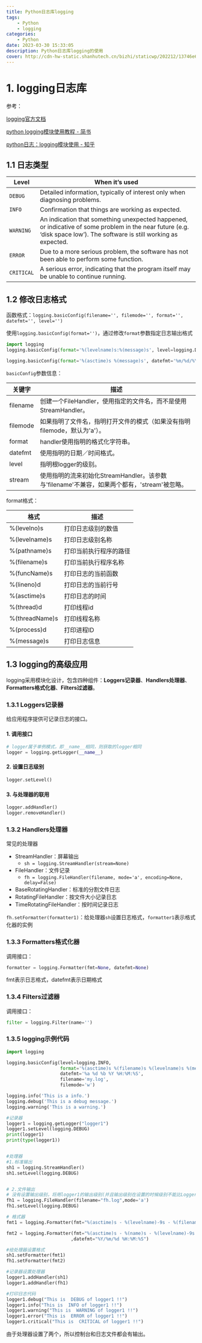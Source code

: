 ```yaml
---
title: Python日志库logging
tags: 
    - Python
    - logging
categories: 
    - Python
date: 2023-03-30 15:33:05
description: Python日志库logging的使用
cover: http://cdn-hw-static.shanhutech.cn/bizhi/staticwp/202212/13746e6880e009d49378a81f0dec5474--569975149.jpg
---
```


# 1. logging日志库

参考：

[logging官方文档](https://docs.python.org/3/howto/logging.html)

[python logging模块使用教程 - 简书](https://www.jianshu.com/p/feb86c06c4f4)

[python日志：logging模块使用 - 知乎](https://zhuanlan.zhihu.com/p/360306588)



## 1.1 日志类型

| Level      | When it’s used                                                                                                                                                         |
| ---------- | ---------------------------------------------------------------------------------------------------------------------------------------------------------------------- |
| `DEBUG`    | Detailed information, typically of interest only when diagnosing problems.                                                                                             |
| `INFO`     | Confirmation that things are working as expected.                                                                                                                      |
| `WARNING`  | An indication that something unexpected happened, or indicative of some problem in the near future (e.g. ‘disk space low’). The software is still working as expected. |
| `ERROR`    | Due to a more serious problem, the software has not been able to perform some function.                                                                                |
| `CRITICAL` | A serious error, indicating that the program itself may be unable to continue running.                                                                                 |




## 1.2 修改日志格式

函数格式：`logging.basicConfig(filename='', filemode='', format='', datefmt='', level='')`

使用`logging.basicConfig(format='')`，通过修改`format`参数指定日志输出格式

```Python
import logging
logging.basicConfig(format='%(levelname)s:%(message)s', level=logging.DEBUG)

logging.basicConfig(format='%(asctime)s %(message)s', datefmt='%m/%d/%Y %I:%M:%S %p')  # asctime表示详细日期

```



`basicConfig`参数信息：

| 关键字   | 描述                                                                                        |
| -------- | ------------------------------------------------------------------------------------------- |
| filename | 创建一个FileHandler，使用指定的文件名，而不是使用StreamHandler。                            |
| filemode | 如果指明了文件名，指明打开文件的模式（如果没有指明filemode，默认为'a'）。                   |
| format   | handler使用指明的格式化字符串。                                                             |
| datefmt  | 使用指明的日期／时间格式。                                                                  |
| level    | 指明根logger的级别。                                                                        |
| stream   | 使用指明的流来初始化StreamHandler。该参数与'filename'不兼容，如果两个都有，'stream'被忽略。 |




format格式：

| 格式           | 描述                   |
| -------------- | ---------------------- |
| %(levelno)s    | 打印日志级别的数值     |
| %(levelname)s  | 打印日志级别名称       |
| %(pathname)s   | 打印当前执行程序的路径 |
| %(filename)s   | 打印当前执行程序名称   |
| %(funcName)s   | 打印日志的当前函数     |
| %(lineno)d     | 打印日志的当前行号     |
| %(asctime)s    | 打印日志的时间         |
| %(thread)d     | 打印线程id             |
| %(threadName)s | 打印线程名称           |
| %(process)d    | 打印进程ID             |
| %(message)s    | 打印日志信息           |




## 1.3 logging的高级应用

logging采用模块化设计，包含四种组件：**Loggers记录器**、**Handlers处理器**、**Formatters格式化器**、**Filters过滤器**。

### 1.3.1 Loggers记录器

给应用程序提供可记录日志的接口。

#### 1. 调用接口

```Python
# logger属于单例模式，即__name__相同，则获取的logger相同
logger = logging.getLogger(__name__)
```

#### 2. 设置日志级别

```Python
logger.setLevel()
```

#### 3. 与处理器的联用

```Python
logger.addHandler()
logger.removeHandler()
```



### 1.3.2 Handlers处理器

常见的处理器

- StreamHandler：屏幕输出
    - `sh = logging.StreamHandler(stream=None)`
- FileHandler：文件记录
    - `fh = logging.FileHandler(filename, mode='a', encoding=None, delay=False)`
- BaseRotatingHandler：标准的分割文件日志
- RotatingFileHandler：按文件大小记录日志
- TimeRotatingFileHandler：按时间记录日志



`fh.setFormatter(formatter1)`：给处理器`sh`设置日志格式，`formatter1`表示格式化器的实例



### 1.3.3 Formatters格式化器

调用接口：

```Python
formatter = logging.Formatter(fmt=None, datefmt=None)
```

fmt表示日志格式，datefmt表示日期格式



### 1.3.4 Filters过滤器

调用接口：

```Python
filter = logging.Filter(name='')
```



### 1.3.5 logging示例代码

```Python
import logging

logging.basicConfig(level=logging.INFO,
                    format='%(asctime)s %(filename)s %(levelname)s %(message)s',
                    datefmt='%a %d %b %Y %H:%M:%S',
                    filename='my.log',
                    filemode='w')

logging.info('This is a info.')
logging.debug('This is a debug message.')
logging.warning('This is a warning.')

#记录器
logger1 = logging.getLogger("logger1")
logger1.setLevel(logging.DEBUG)
print(logger1)
print(type(logger1))


#处理器
#1.标准输出
sh1 = logging.StreamHandler()
sh1.setLevel(logging.DEBUG)


# 2.文件输出
# 没有设置输出级别，将用logger1的输出级别(并且输出级别在设置的时候级别不能比Logger的低!!!)，设置了就使用自己的输出级别
fh1 = logging.FileHandler(filename="fh.log",mode='a')
fh1.setLevel(logging.DEBUG)

# 格式器
fmt1 = logging.Formatter(fmt="%(asctime)s - %(levelname)-9s - %(filename)-8s : %(lineno)s line - %(message)s")

fmt2 = logging.Formatter(fmt="%(asctime)s - %(name)s - %(levelname)-9s - %(filename)-8s : %(lineno)s line - %(message)s"
                        ,datefmt="%Y/%m/%d %H:%M:%S")

#给处理器设置格式
sh1.setFormatter(fmt1)
fh1.setFormatter(fmt2)

#记录器设置处理器
logger1.addHandler(sh1)
logger1.addHandler(fh1)

#打印日志代码
logger1.debug("This is  DEBUG of logger1 !!")
logger1.info("This is  INFO of logger1 !!")
logger1.warning("This is  WARNING of logger1 !!")
logger1.error("This is  ERROR of logger1 !!")
logger1.critical("This is  CRITICAL of logger1 !!")

```

由于处理器设置了两个，所以控制台和日志文件都会有输出。

